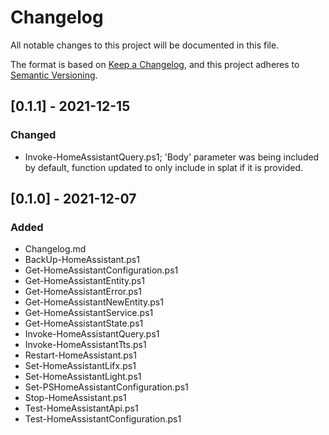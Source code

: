 # Changelog
All notable changes to this project will be documented in this file.

The format is based on [Keep a Changelog](https://keepachangelog.com/en/1.0.0/),
and this project adheres to [Semantic Versioning](https://semver.org/spec/v2.0.0.html).

## [0.1.1] - 2021-12-15
### Changed
- Invoke-HomeAssistantQuery.ps1; 'Body' parameter was being included by default, function updated to only include in splat if it is provided.

## [0.1.0] - 2021-12-07
### Added
- Changelog.md
- BackUp-HomeAssistant.ps1
- Get-HomeAssistantConfiguration.ps1
- Get-HomeAssistantEntity.ps1
- Get-HomeAssistantError.ps1
- Get-HomeAssistantNewEntity.ps1
- Get-HomeAssistantService.ps1
- Get-HomeAssistantState.ps1
- Invoke-HomeAssistantQuery.ps1
- Invoke-HomeAssistantTts.ps1
- Restart-HomeAssistant.ps1
- Set-HomeAssistantLifx.ps1
- Set-HomeAssistantLight.ps1
- Set-PSHomeAssistantConfiguration.ps1
- Stop-HomeAssistant.ps1
- Test-HomeAssistantApi.ps1
- Test-HomeAssistantConfiguration.ps1
